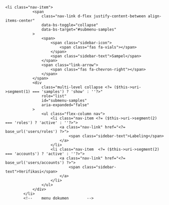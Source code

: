 	<li class="nav-item">
				<span
					class="nav-link d-flex justify-content-between align-items-center"
					data-bs-toggle="collapse"
					data-bs-target="#submenu-samples"
				>
					<span>
						<span class="sidebar-icon">
							<span class="fas fa-vials"></span>
						</span>
						<span class="sidebar-text">Sampel</span>
					</span>
					<span class="link-arrow">
						<span class="fas fa-chevron-right"></span>
					</span>
				</span>
				<div
					class="multi-level collapse <?= ($this->uri->segment(1) === 'samples') ? 'show' : ''?>"
					role="list"
					id="submenu-samples"
					aria-expanded="false"
				>
					<ul class="flex-column nav">
						<li class="nav-item <?= ($this->uri->segment(2) === 'roles') ? 'active' : ''?>">
							<a class="nav-link" href="<?= base_url('users/roles') ?>">
								<span class="sidebar-text">Labeling</span>
							</a>
						</li>
						<li class="nav-item  <?= ($this->uri->segment(2) === 'accounts') ? 'active' : ''?>">
							<a class="nav-link" href="<?= base_url('users/accounts') ?>">
								<span class="sidebar-text">Verifikasi</span>
							</a>
						</li>
					</ul>
				</div>
			</li>
			<!--	menu dokumen		-->
